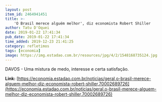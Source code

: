 ```yaml
---
layout: post
item_id: 2464941451
title: >-
    'O Brasil merece alguém melhor', diz economista Robert Shiller
author: Tatu D'Oquei
date: 2019-01-22 17:41:34
pub_date: 2019-01-22 17:41:34
time_added: 2019-12-23 21:41:25
category: refletimos
tags: [economia]
image: https://img.estadao.com.br/resources/jpg/4/2/1548168735124.jpg
---
```


DAVOS - Uma mistura de medo, interesse e certa satisfação.

**Link:** [https://economia.estadao.com.br/noticias/geral,o-brasil-merece-alguem-melhor-diz-economista-robert-shiller,70002689726](https://economia.estadao.com.br/noticias/geral,o-brasil-merece-alguem-melhor-diz-economista-robert-shiller,70002689726)

